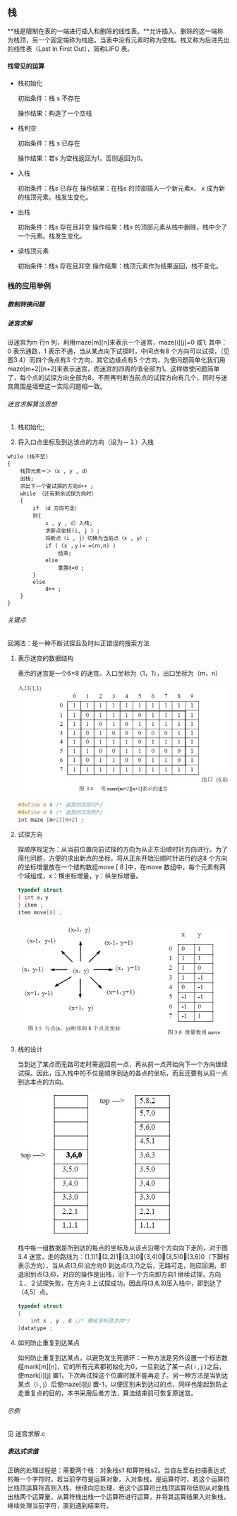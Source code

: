 ## 栈

**栈是限制在表的一端进行插入和删除的线性表。**允许插入、删除的这一端称为栈顶，另一个固定端称为栈底。当表中没有元素时称为空栈。栈又称为后进先出的线性表（Last In First Out），简称LIFO 表。

#### 栈常见的运算

- 栈初始化

  初始条件：栈 s 不存在

  操作结果：构造了一个空栈

- 栈判空

  初始条件：栈 s 已存在

  操作结果：若s 为空栈返回为1，否则返回为0。

- 入栈

  初始条件：栈s 已存在
  操作结果：在栈s 的顶部插入一个新元素x， x 成为新的栈顶元素。栈发生变化。

- 出栈

  初始条件：栈s 存在且非空
  操作结果：栈s 的顶部元素从栈中删除，栈中少了一个元素。栈发生变化。

- 读栈顶元素

  初始条件：栈s 存在且非空
  操作结果：栈顶元素作为结果返回，栈不变化。

### 栈的应用举例

##### 数制转换问题

##### 迷宫求解

设迷宫为m 行n 列，利用maze\[m]\[n]来表示一个迷宫，maze[i][j]=0 或1; 其中：0 表示通路，1 表示不通，当从某点向下试探时，中间点有8 个方向可以试探，（见图3.4）而四个角点有3 个方向，其它边缘点有5 个方向，为使问题简单化我们用maze\[m+2]\[n+2]来表示迷宫，而迷宫的四周的值全部为1。这样做使问题简单了，每个点的试探方向全部为8，不用再判断当前点的试探方向有几个，同时与迷宫周围是墙壁这一实际问题相一致。

###### 迷宫求解算法思想
1. 栈初始化;

2. 将入口点坐标及到达该点的方向（设为－１）入栈

```
while (栈不空)
{
	栈顶元素＝＞（x , y , d）
	出栈;
	求出下一个要试探的方向d++ ;
	while （还有剩余试探方向时）
	{ 
		if （d 方向可走）
		则{ 
			x , y , d）入栈;
			求新点坐标(i, j ) ;
			将新点（i , j）切换为当前点（x , y）;
			if ( (x ,ｙ)= =(ｍ,n) ) 
				结束;
			else 
				重置d=0 ;
		}
		else 
			d++ ;
	}
}
```


###### 关键点

回溯法：是一种不断试探且及时纠正错误的搜索方法

1. 表示迷宫的数据结构

   表示的迷宫是一个6×8 的迷宫。入口坐标为（1，1），出口坐标为（m，n）

   ![](./../png/栈_迷宫结构.jpg)

   ```c
   #define m 6 /* 迷宫的实际行*/
   #define n 8 /* 迷宫的实际列*/
   int maze [m+2][n+2] ;
   ```

   

2. 试探方向

   探顺序规定为：从当前位置向前试探的方向为从正东沿顺时针方向进行。为了简化问题，方便的求出新点的坐标，将从正东开始沿顺时针进行的这8 个方向的坐标增量放在一个结构数组move [ 8 ]中，在move 数组中，每个元素有两个域组成，x：横坐标增量，y：纵坐标增量。

   ```c
   typedef struct
   { int x，y
   } item ;
   item move[8] ;
   ```

   ![](./../png/栈_迷宫方向.jpg)

3. 栈的设计

   当到达了某点而无路可走时需返回前一点，再从前一点开始向下一个方向继续试探。因此，压入栈中的不仅是顺序到达的各点的坐标，而且还要有从前一点到达本点的方向。

   ![](./../png/栈_迷宫_栈的设计.jpg)

   栈中每一组数据是所到达的每点的坐标及从该点沿哪个方向向下走的，对于图3.4 迷宫，走的路线为：(1,1)1􀃆(2,2)1􀃆(3,3)0􀃆(3,4)0􀃆(3,5)0􀃆(3,6)0（下脚标表示方向），当从点(3,6)沿方向0 到达点(3,7)之后，无路可走，则应回溯，即退回到点(3,6)，对应的操作是出栈，沿下一个方向即方向1 继续试探，方向１、２试探失败，在方向３上试探成功，因此将(3,6,3)压入栈中，即到达了（4,5）点。

   ```c
   typedef struct
   {
       int x , y , d ;/* 横纵坐标及方向*/
   }datatype ;
   ```

   

4. 如何防止重复到达某点

   如何防止重复到达某点，以避免发生死循环：一种方法是另外设置一个标志数组mark\[m]\[n]，它的所有元素都初始化为0，一旦到达了某一点( i , j )之后，使mark\[i]\[j] 置1，下次再试探这个位置时就不能再走了。另一种方法是当到达某点（i , j）后使maze\[i]\[j] 置-1，以便区别未到达过的点，同样也能起到防止走重复点的目的，本书采用后者方法，算法结束前可恢复原迷宫。

###### 示例

见 迷宫求解.c

##### 表达式求值

正确的处理过程是：需要两个栈：对象栈s1 和算符栈s2。当自左至右扫描表达式的每一个字符时，若当前字符是运算对象，入对象栈，是运算符时，若这个运算符比栈顶运算符高则入栈，继续向后处理，若这个运算符比栈顶运算符低则从对象栈出栈两个运算量，从算符栈出栈一个运算符进行运算，并将其运算结果入对象栈，继续处理当前字符，直到遇到结束符。
